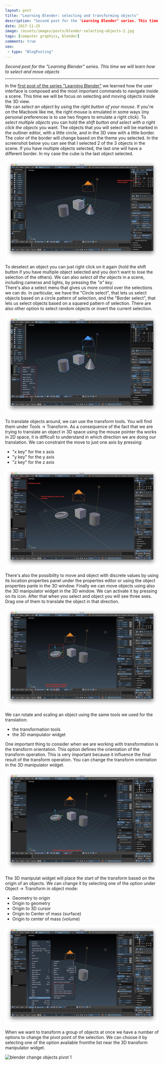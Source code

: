 ```yaml
---
layout: post
title: "Learning Blender: selecting and transforming objects"
description: "Second post for the "Learning Blender" series. This time we will learn how to select and move objects"
date: 2017-11-25
image: /assets/images/posts/blender-selecting-objects-2.jpg
tags: [computer graphics, blender]
comments: true
seo:
 - type: "BlogPosting"
---
```


*Second post for the "Learning Blender" series. This time we will learn how to select and move objects*

---

In the [first post of the series "Learning Blender"](TODO) we learned how the user interface is composed and the 
most important commands to navigate inside a scene. This time we will be focus on selecting and moving objects inside
 the 3D view.  
We can *select an object* by using the *right button of your mouse*. If you're on the Macbook like me, the right mouse 
is emulated in some ways (my personal preferences is to use two fingers to emulate a right click). To *select multiple
 objects* you can hold the *shift button and select with a right click the objects* you want. The objects that you will 
 select will be marked in the outliner editor, with a little circle, and in the 3D view with a little border. The 
 color of the border will change based on the theme you selected. In the screenshot below you can see that I selected
  2 of the 3 objects in the scene. If you have multiple objects selected, the last one will have a different border. 
  In my case the cube is the last object selected.
  
![blender selecting objects 1](/assets/images/posts/blender-selecting-objects-1.jpg "blender selecting objects 1")


To deselect an object you can just right click on it again (hold the shift button if you have multiple object 
selected and you don't want to lose the selection of the others). We can also *select all the objects* in a scene, 
including cameras and lights, by pressing the *"a" key*.  
There's also a select menu that gives us more control over the selections we can do. In particular, we have the 
"Circle select", that lets us select objects based on a circle pattern of selection, and the "Border select", that 
lets us select objects based on a squared pattern of selection. There are also other option to select random objects
 or invert the current selection.
 
![blender selecting objects 2](/assets/images/posts/blender-selecting-objects-2.jpg "blender selecting objects 2")

To translate objects around, we can use the transform tools. You will find them under Tools -> Transform. As a 
consequence of the fact that we are trying to translate an object in 3D space using the mouse pointer tha works in 2D space, it is 
difficult to understand in which direction we are doing our translation. We can constraint the move to just 
one axis by pressing:

* "x key" for the x axis
* "y key" for the y axis
* "z key" for the z axis

![blender moving objects 1](/assets/images/posts/blender-translating-objects-1.jpg "blender moving objects 1")

There's also the possibility to move and object with discrete values by using its location properties panel under the 
properties editor or using the object properties panle in the 3D window. Finally we can move objects using also the 
3D manipulator widget in the 3D window. We can activate it by pressing on its icon. After that when you select and 
object you will see three axes. Drag one of them to translate the object in that direction.

![blender moving objects 2](/assets/images/posts/blender-translating-objects-2.jpg "blender moving objects 2")

We can rotate and scaling an object using the same tools we used for the translation:

* the transformation tools
* the 3D manipulator widget

One important thing to consider when we are working with transformation is the transform orientation. This option 
defines the orientation of the transform operation. This is very important because it influence the final result of 
the transform operation. You can change the transform orientation in the 3D manipulator widget.

![blender moving objects 3](/assets/images/posts/blender-translating-objects-3.jpg "blender moving objects 3")

The 3D manipulat widget will place the start of the transform based on the origin of an objects. We can change it by 
selecting one of the option under Object -> Transform in object mode:

* Geometry to origin
* Origin to geometry
* Origin to 3D cursor
* Origin to Center of mass (surface)
* Origin to center of mass (volume)

![blender change objects origin 1](/assets/images/posts/blender-change-origin-objects-1.jpg "blender change objects origin 1")

When we want to transform a group of objects at once we have a number of options to change the pivot point of the 
selection. We can choose it by selecting one of the option available fromthe list near the 3D transform manipulator 
widget.

![blender change objects pivot 1](/assets/images/posts/blender-change-pivot-objects-1.jpg "blender change objects 
pivot 1")






    